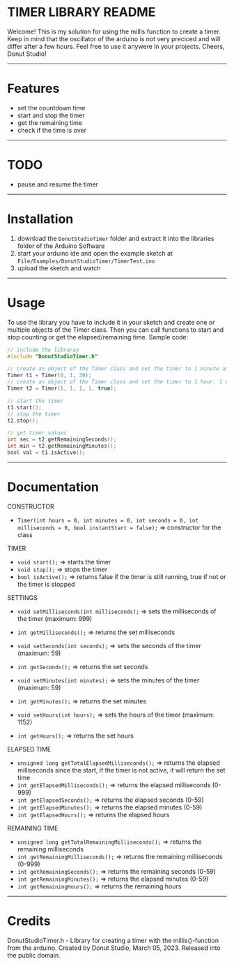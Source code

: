 # TIMER LIBRARY README
Welcome!
This is my solution for using the millis function to create a timer.
Keep in mind that the oscillator of the arduino is not very preciced and will differ after a few hours.
Feel free to use it anywere in your projects.
Cheers, Donut Studio!


***
# Features
- set the countdown time
- start and stop the timer
- get the remaining time
- check if the time is over


***
# TODO
- pause and resume the timer


***
# Installation
1. download the `DonutStudioTimer` folder and extract it into the libraries folder of the Arduino Software
2. start your arduino ide and open the example sketch at `File/Examples/DonutStudioTimer/TimerTest.ino`
3. upload the sketch and watch


***
# Usage
To use the library you have to include it in your sketch and create one or multiple objects of the Timer class. 
Then you can call functions to start and stop counting or get the elapsed/remaining time.
Sample code:
```cpp
// include the libraray
#include "DonutStudioTimer.h"

// create an object of the Timer class and set the timer to 1 minute and 30 seconds
Timer t1 = Timer(0, 1, 30); 
// create an object of the Timer class and set the timer to 1 hour, 1 minute, 1 second, 1 millisecond and start to count down
Timer t2 = Timer(1, 1, 1, 1, true); 

// start the timer
t1.start();
// stop the timer
t2.stop();

// get timer values
int sec = t2.getRemainingSeconds();
int min = t2.getRemainingMinutes();
bool val = t1.isActive();
```


***
# Documentation
CONSTRUCTOR
- `Timer(int hours = 0, int minutes = 0, int seconds = 0, int milliseconds = 0, bool instantStart = false);` => constructor for the class 

TIMER
- `void start();` => starts the timer
- `void stop();` => stops the timer
- `bool isActive();` => returns false if the timer is still running, true if not or the timer is stopped

SETTINGS
- `void setMilliseconds(int milliseconds);` => sets the milliseconds of the timer (maximum: 999)
- `int getMilliseconds();` => returns the set milliseconds
- `void setSeconds(int seconds);` => sets the seconds of the timer (maximum: 59)
- `int getSeconds();` => returns the set seconds

- `void setMinutes(int minutes);` => sets the minutes of the timer (maximum: 59)
- `int getMinutes();` => returns the set minutes
- `void setHours(int hours);` => sets the hours of the timer (maximum: 1152)
- `int getHours();` => returns the set hours

ELAPSED TIME
- `unsigned long getTotalElapsedMilliseconds();` => returns the elapsed milliseconds since the start, if the timer is not active, it will return the set time 
- `int getElapsedMilliseconds();` => returns the elapsed milliseconds (0-999)
- `int getElapsedSeconds();` => returns the elapsed seconds (0-59)
- `int getElapsedMinutes();` => returns the elapsed minutes (0-59)
- `int getElapsedHours();` => returns the elapsed hours

REMAINING TIME
- `unsigned long getTotalRemainingMilliseconds();` => returns the remaining milliseconds
- `int getRemainingMilliseconds();` => returns the remaining milliseconds (0-999)
- `int getRemainingSeconds();` => returns the remaining seconds (0-59)
- `int getRemainingMinutes();` => returns the elapsed minutes (0-59)
- `int getRemainingHours();` => returns the remaining hours

***
# Credits
DonutStudioTimer.h - Library for creating a timer with the millis()-function from the arduino.
Created by Donut Studio, March 05, 2023.
Released into the public domain.